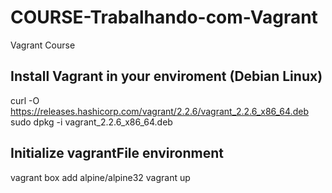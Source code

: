 # COURSE-Trabalhando-com-Vagrant

Vagrant Course

## Install Vagrant in your enviroment (Debian Linux)

curl -O https://releases.hashicorp.com/vagrant/2.2.6/vagrant_2.2.6_x86_64.deb
sudo dpkg -i vagrant_2.2.6_x86_64.deb

## Initialize vagrantFile environment

vagrant box add alpine/alpine32
vagrant up
